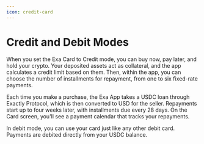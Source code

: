```yaml
---
icon: credit-card
---
```


# Credit and Debit Modes

When you set the Exa Card to Credit mode, you can buy now, pay later, and hold your crypto. Your deposited assets act as collateral, and the app calculates a credit limit based on them. Then, within the app, you can choose the number of installments for repayment, from one to six fixed-rate payments.

Each time you make a purchase, the Exa App takes a USDC loan through Exactly Protocol, which is then converted to USD for the seller. Repayments start up to four weeks later, with installments due every 28 days. On the Card screen, you'll see a payment calendar that tracks your repayments.

In debit mode, you can use your card just like any other debit card. Payments are debited directly from your USDC balance.
